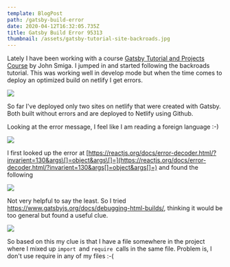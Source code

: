 ```yaml
---
template: BlogPost
path: /gatsby-build-error
date: 2020-04-12T16:32:05.735Z
title: Gatsby Build Error 95313
thumbnail: /assets/gatsby-tutorial-site-backroads.jpg
---
```

Lately I have been working with a course [Gatsby Tutorial and Projects Course](https://bit.ly/3ehOXxl) by John Smiga. I jumped in and started following the backroads tutorial. This was working well in develop mode but when the time comes to deploy an optimized build on netlify I get errors.

![](/assets/gatsby-build-error.jpg)

So far I've deployed only two sites on netlify that were created with Gatsby. Both built without errors and are deployed to Netlify using Github. 

Looking at the error message, I feel like I am reading a foreign language :-)

![](/assets/build-error-message.jpg)

I first looked up the error at [https://reactjs.org/docs/error-decoder.html/?invarient=130&args\[]=object&args\[]=](https://reactjs.org/docs/error-decoder.html/?invarient=130&args[]=object&args[]=) and found the following

![](/assets/error-decoder-gatsby-build.jpg)

Not very helpful to say the least. So I tried <https://www.gatsbyjs.org/docs/debugging-html-builds/>, thinking it would be too general but found a useful clue.

![](/assets/gatsby-debugging-html-builds.jpg)

So based on this my clue is that I have a file somewhere in the project where I mixed  up `import `and `require `calls in the same file. Problem is, I don't use require in any of my files :-(
